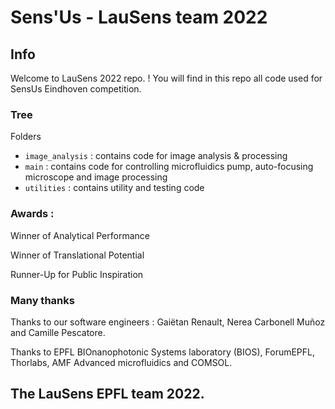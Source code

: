 # Sens'Us - LauSens team 2022

## Info

Welcome to LauSens 2022 repo. ! You will find in this repo all code used for SensUs Eindhoven competition.

### Tree

Folders

- `image_analysis` : contains code for image analysis & processing
- `main` : contains code for controlling microfluidics pump, auto-focusing microscope and image processing
- `utilities` : contains utility and testing code

### Awards :

Winner of Analytical Performance

Winner of Translational Potential

Runner-Up for Public Inspiration

### Many thanks

Thanks to our software engineers : Gaiëtan Renault, Nerea Carbonell Muñoz and Camille Pescatore.

Thanks to EPFL BIOnanophotonic Systems laboratory (BIOS), ForumEPFL, Thorlabs, AMF Advanced microfluidics and COMSOL.

## The LauSens EPFL team 2022.
